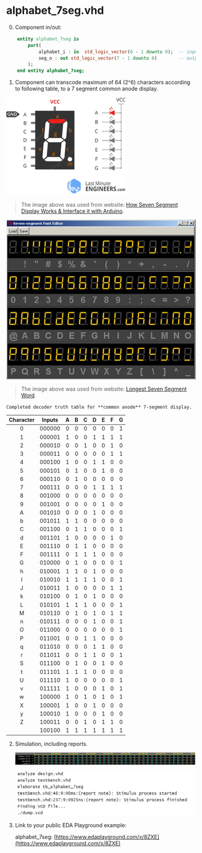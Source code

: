 # alphabet_7seg.vhd

0.  Component in/out:

```vhdl
    entity alphabet_7seg is
        port(
            alphabet_i : in  std_logic_vector(6 - 1 downto 0);  -- input character coded according to table 
            seg_o : out std_logic_vector(7 - 1 downto 0)        -- output for 7seg display with common anode
        );
    end entity alphabet_7seg;
```
1.  Component can transcode maximum of 64 (2^6) characters according to following table, to a 7 segment common anode display.

   ![7seg_commonAnode_display](../images/Common-Anode-7-Segment-Display-Internal-Working.gif)
   > The image above was used from website: [How Seven Segment Display Works & Interface it with Arduino](https://lastminuteengineers.com/seven-segment-arduino-tutorial/).
   >

   ![Used_font](../images/7-seg-Alphabet.jpg)
   > The image above was used from website: [Longest Seven Segment Word](https://codegolf.stackexchange.com/questions/173837/longest-seven-segment-word).
   >

    Completed decoder truth table for **common anode** 7-segment display.

   | **Character** | **Inputs** | **A** | **B** | **C** | **D** | **E** | **F** | **G** |
   | :-: | :-: | :-: | :-: | :-: | :-: | :-: | :-: | :-: |
   | 0 | 000000 | 0 | 0 | 0 | 0 | 0 | 0 | 1 |
   | 1 | 000001 | 1 | 0 | 0 | 1 | 1 | 1 | 1 |
   | 2 | 000010 | 0 | 0 | 1 | 0 | 0 | 1 | 0 |
   | 3 | 000011 | 0 | 0 | 0 | 0 | 0 | 1 | 1 |
   | 4 | 000100 | 1 | 0 | 0 | 1 | 1 | 0 | 0 |
   | 5 | 000101 | 0 | 1 | 0 | 0 | 1 | 0 | 0 |
   | 6 | 000110 | 0 | 1 | 0 | 0 | 0 | 0 | 0 |
   | 7 | 000111 | 0 | 0 | 0 | 1 | 1 | 1 | 1 |
   | 8 | 001000 | 0 | 0 | 0 | 0 | 0 | 0 | 0 |
   | 9 | 001001 | 0 | 0 | 0 | 0 | 1 | 0 | 0 |
   | A | 001010 | 0 | 0 | 0 | 1 | 0 | 0 | 0 |
   | b | 001011 | 1 | 1 | 0 | 0 | 0 | 0 | 0 |
   | C | 001100 | 0 | 1 | 1 | 0 | 0 | 0 | 1 |
   | d | 001101 | 1 | 0 | 0 | 0 | 0 | 1 | 0 |
   | E | 001110 | 0 | 1 | 1 | 0 | 0 | 0 | 0 |
   | F | 001111 | 0 | 1 | 1 | 1 | 0 | 0 | 0 |
   | G | 010000 | 0 | 1 | 0 | 0 | 0 | 0 | 1 |
   | h | 010001 | 1 | 1 | 0 | 1 | 0 | 0 | 0 |
   | I | 010010 | 1 | 1 | 1 | 1 | 0 | 0 | 1 |
   | J | 010011 | 1 | 0 | 0 | 0 | 0 | 1 | 1 |
   | k | 010100 | 0 | 1 | 0 | 1 | 0 | 0 | 0 |
   | L | 010101 | 1 | 1 | 1 | 0 | 0 | 0 | 1 |
   | M | 010110 | 0 | 1 | 0 | 1 | 0 | 1 | 1 |
   | n | 010111 | 0 | 0 | 0 | 1 | 0 | 0 | 1 |
   | O | 011000 | 0 | 0 | 0 | 0 | 0 | 0 | 1 |
   | P | 011001 | 0 | 0 | 1 | 1 | 0 | 0 | 0 |
   | q | 011010 | 0 | 0 | 0 | 1 | 1 | 0 | 0 |
   | r | 011011 | 0 | 0 | 1 | 1 | 0 | 0 | 1 |
   | S | 011100 | 0 | 1 | 0 | 0 | 1 | 0 | 0 |
   | t | 011101 | 1 | 1 | 1 | 0 | 0 | 0 | 0 |
   | U | 011110 | 1 | 0 | 0 | 0 | 0 | 0 | 1 |
   | v | 011111 | 1 | 0 | 0 | 0 | 1 | 0 | 1 |
   | w | 100000 | 1 | 0 | 1 | 0 | 1 | 0 | 1 |
   | X | 100001 | 1 | 0 | 0 | 1 | 0 | 0 | 0 |
   | y | 100010 | 1 | 0 | 0 | 0 | 1 | 0 | 0 |
   | Z | 100011 | 0 | 0 | 1 | 0 | 1 | 1 | 0 |
   |   | 100100 | 1 | 1 | 1 | 1 | 1 | 1 | 1 |

2. Simulation, including reports.

   ![Simulation screenshot](../images/alphabet_7seg_simulation.png)
   
   ![Test console screenshot](../images/alphabet_7seg_simulation_console.png)

3. Link to your public EDA Playground example:

   alphabet_7seg: [https://www.edaplayground.com/x/8ZXE](https://www.edaplayground.com/x/8ZXE)
